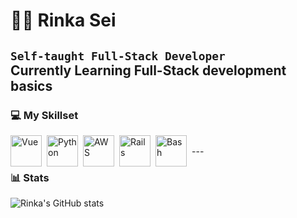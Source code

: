 # 👨‍💻 Rinka Sei
**`Self-taught Full-Stack Developer`**
<br>
Currently Learning Full-Stack development basics
---

### 💻 My Skillset
<img align="left" alt="Vue" width="50px" style="padding-right:5px;" src="https://cdn.jsdelivr.net/gh/devicons/devicon@latest/icons/vuejs/vuejs-original-wordmark.svg" />
<img align="left" alt="Python" width="50px" style="padding-right:5px;" src="https://cdn.jsdelivr.net/gh/devicons/devicon@latest/icons/python/python-original-wordmark.svg"/>
<img align="left" alt="AWS" width="50px" style="padding-right:5px;" src="https://cdn.jsdelivr.net/gh/devicons/devicon@latest/icons/amazonwebservices/amazonwebservices-original-wordmark.svg" />          
<img align="left" alt="Rails" width="50px" style="padding-right:5px;" src="https://cdn.jsdelivr.net/gh/devicons/devicon@latest/icons/rails/rails-plain-wordmark.svg" />
<img align="left" alt="Bash" width="50px" style="padding-right:5px;" src="https://cdn.jsdelivr.net/gh/devicons/devicon@latest/icons/bash/bash-original.svg" />
<br>
---

### 📊 Stats


![Rinka's GitHub stats](https://github-readme-stats.vercel.app/api?username=Rinka-Sei&show_icons=true&theme=gruvbox)

<!-- ![GitHub Streak](https://streak-stats.demolab.com?user=Rinka-Sei&theme=gruvbox&border_radius=4.5) -->
